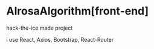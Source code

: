 # AlrosaAlgorithm[front-end]
 hack-the-ice made project 
 
 i use React, Axios, Bootstrap, React-Router
